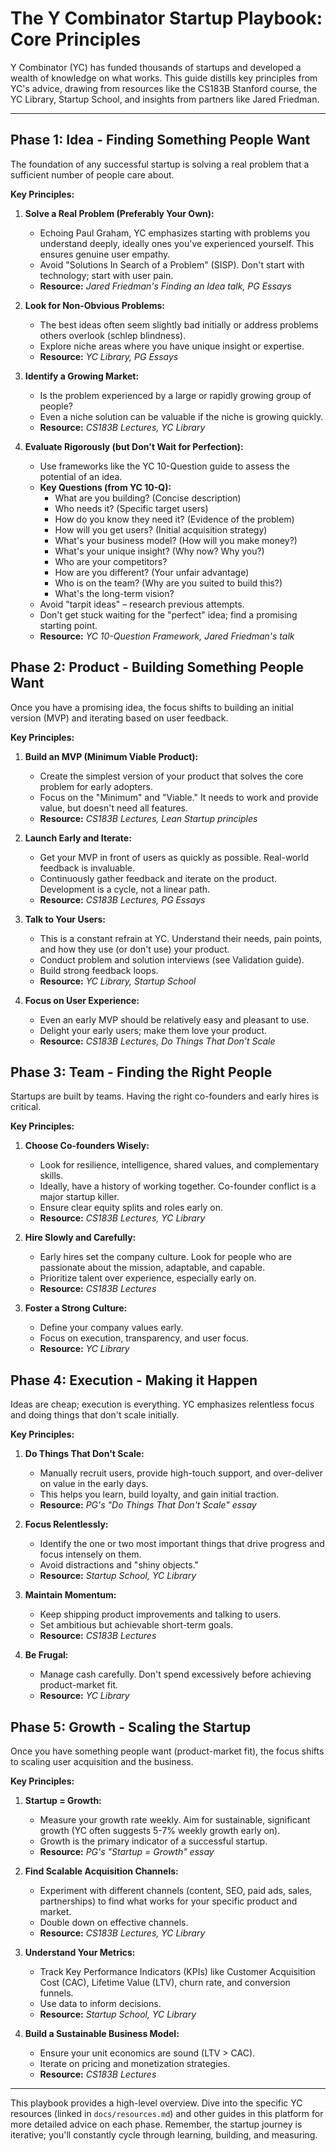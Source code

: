 # The Y Combinator Startup Playbook: Core Principles

Y Combinator (YC) has funded thousands of startups and developed a wealth of knowledge on what works. This guide distills key principles from YC's advice, drawing from resources like the CS183B Stanford course, the YC Library, Startup School, and insights from partners like Jared Friedman.

---

## Phase 1: Idea - Finding Something People Want

The foundation of any successful startup is solving a real problem that a sufficient number of people care about.

**Key Principles:**

1.  **Solve a Real Problem (Preferably Your Own):**

    - Echoing Paul Graham, YC emphasizes starting with problems you understand deeply, ideally ones you've experienced yourself. This ensures genuine user empathy.
    - Avoid "Solutions In Search of a Problem" (SISP). Don't start with technology; start with user pain.
    - **Resource:** _Jared Friedman's Finding an Idea talk, PG Essays_

2.  **Look for Non-Obvious Problems:**

    - The best ideas often seem slightly bad initially or address problems others overlook (schlep blindness).
    - Explore niche areas where you have unique insight or expertise.
    - **Resource:** _YC Library, PG Essays_

3.  **Identify a Growing Market:**

    - Is the problem experienced by a large or rapidly growing group of people?
    - Even a niche solution can be valuable if the niche is growing quickly.
    - **Resource:** _CS183B Lectures, YC Library_

4.  **Evaluate Rigorously (but Don't Wait for Perfection):**
    - Use frameworks like the YC 10-Question guide to assess the potential of an idea.
    - **Key Questions (from YC 10-Q):**
      - What are you building? (Concise description)
      - Who needs it? (Specific target users)
      - How do you know they need it? (Evidence of the problem)
      - How will you get users? (Initial acquisition strategy)
      - What's your business model? (How will you make money?)
      - What's your unique insight? (Why now? Why you?)
      - Who are your competitors?
      - How are you different? (Your unfair advantage)
      - Who is on the team? (Why are you suited to build this?)
      - What's the long-term vision?
    - Avoid "tarpit ideas" – research previous attempts.
    - Don't get stuck waiting for the "perfect" idea; find a promising starting point.
    - **Resource:** _YC 10-Question Framework, Jared Friedman's talk_

## Phase 2: Product - Building Something People Want

Once you have a promising idea, the focus shifts to building an initial version (MVP) and iterating based on user feedback.

**Key Principles:**

1.  **Build an MVP (Minimum Viable Product):**

    - Create the simplest version of your product that solves the core problem for early adopters.
    - Focus on the "Minimum" and "Viable." It needs to work and provide value, but doesn't need all features.
    - **Resource:** _CS183B Lectures, Lean Startup principles_

2.  **Launch Early and Iterate:**

    - Get your MVP in front of users as quickly as possible. Real-world feedback is invaluable.
    - Continuously gather feedback and iterate on the product. Development is a cycle, not a linear path.
    - **Resource:** _CS183B Lectures, PG Essays_

3.  **Talk to Your Users:**

    - This is a constant refrain at YC. Understand their needs, pain points, and how they use (or don't use) your product.
    - Conduct problem and solution interviews (see Validation guide).
    - Build strong feedback loops.
    - **Resource:** _YC Library, Startup School_

4.  **Focus on User Experience:**
    - Even an early MVP should be relatively easy and pleasant to use.
    - Delight your early users; make them love your product.
    - **Resource:** _CS183B Lectures, Do Things That Don't Scale_

## Phase 3: Team - Finding the Right People

Startups are built by teams. Having the right co-founders and early hires is critical.

**Key Principles:**

1.  **Choose Co-founders Wisely:**

    - Look for resilience, intelligence, shared values, and complementary skills.
    - Ideally, have a history of working together. Co-founder conflict is a major startup killer.
    - Ensure clear equity splits and roles early on.
    - **Resource:** _CS183B Lectures, YC Library_

2.  **Hire Slowly and Carefully:**

    - Early hires set the company culture. Look for people who are passionate about the mission, adaptable, and capable.
    - Prioritize talent over experience, especially early on.
    - **Resource:** _CS183B Lectures_

3.  **Foster a Strong Culture:**
    - Define your company values early.
    - Focus on execution, transparency, and user focus.
    - **Resource:** _YC Library_

## Phase 4: Execution - Making it Happen

Ideas are cheap; execution is everything. YC emphasizes relentless focus and doing things that don't scale initially.

**Key Principles:**

1.  **Do Things That Don't Scale:**

    - Manually recruit users, provide high-touch support, and over-deliver on value in the early days.
    - This helps you learn, build loyalty, and gain initial traction.
    - **Resource:** _PG's "Do Things That Don't Scale" essay_

2.  **Focus Relentlessly:**

    - Identify the one or two most important things that drive progress and focus intensely on them.
    - Avoid distractions and "shiny objects."
    - **Resource:** _Startup School, YC Library_

3.  **Maintain Momentum:**

    - Keep shipping product improvements and talking to users.
    - Set ambitious but achievable short-term goals.
    - **Resource:** _CS183B Lectures_

4.  **Be Frugal:**
    - Manage cash carefully. Don't spend excessively before achieving product-market fit.
    - **Resource:** _YC Library_

## Phase 5: Growth - Scaling the Startup

Once you have something people want (product-market fit), the focus shifts to scaling user acquisition and the business.

**Key Principles:**

1.  **Startup = Growth:**

    - Measure your growth rate weekly. Aim for sustainable, significant growth (YC often suggests 5-7% weekly growth early on).
    - Growth is the primary indicator of a successful startup.
    - **Resource:** _PG's "Startup = Growth" essay_

2.  **Find Scalable Acquisition Channels:**

    - Experiment with different channels (content, SEO, paid ads, sales, partnerships) to find what works for your specific product and market.
    - Double down on effective channels.
    - **Resource:** _CS183B Lectures, YC Library_

3.  **Understand Your Metrics:**

    - Track Key Performance Indicators (KPIs) like Customer Acquisition Cost (CAC), Lifetime Value (LTV), churn rate, and conversion funnels.
    - Use data to inform decisions.
    - **Resource:** _Startup School, YC Library_

4.  **Build a Sustainable Business Model:**
    - Ensure your unit economics are sound (LTV > CAC).
    - Iterate on pricing and monetization strategies.
    - **Resource:** _CS183B Lectures_

---

This playbook provides a high-level overview. Dive into the specific YC resources (linked in `docs/resources.md`) and other guides in this platform for more detailed advice on each phase. Remember, the startup journey is iterative; you'll constantly cycle through learning, building, and measuring.
